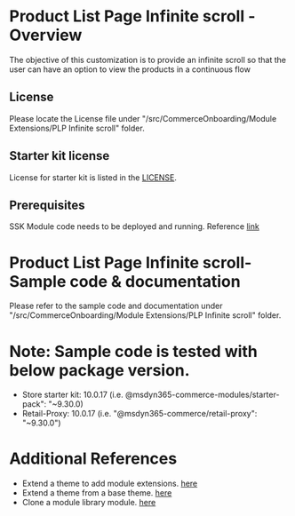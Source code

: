# Product List Page Infinite scroll - Overview
The objective of this customization is to provide an infinite scroll so that the user can have an option to view the products in a continuous flow

 ## License
Please locate the License file under "/src/CommerceOnboarding/Module Extensions/PLP Infinite scroll" folder.

## Starter kit license
License for starter kit is listed in the [LICENSE](./starter-pack/LICENSE).

## Prerequisites
SSK Module code needs to be deployed and running.
Reference [link](https://docs.microsoft.com/en-us/dynamics365/commerce/e-commerce-extensibility/setup-dev-environment)

# Product List Page Infinite scroll- Sample code & documentation
Please refer to the sample code and documentation under "/src/CommerceOnboarding/Module Extensions/PLP Infinite scroll" folder.

# Note: Sample code is tested with below package version.
- Store starter kit: 10.0.17 (i.e. @msdyn365-commerce-modules/starter-pack": "~9.30.0)
- Retail-Proxy: 10.0.17 (i.e. "@msdyn365-commerce/retail-proxy": "~9.30.0")

# Additional References
- Extend a theme to add module extensions. [here](https://docs.microsoft.com/en-us/dynamics365/commerce/e-commerce-extensibility/theme-module-extensions)
- Extend a theme from a base theme. [here](https://docs.microsoft.com/en-us/dynamics365/commerce/e-commerce-extensibility/extend-theme)
- Clone a module library module. [here](https://docs.microsoft.com/en-us/dynamics365/commerce/e-commerce-extensibility/clone-starter-module)

